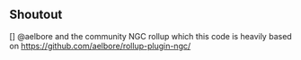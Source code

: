 ## Shoutout

[] @aelbore and the community NGC rollup which this code is heavily based on https://github.com/aelbore/rollup-plugin-ngc/
